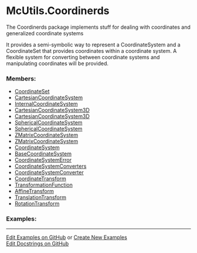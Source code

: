 # <a id="McUtils.Coordinerds">McUtils.Coordinerds</a>
    
The Coordinerds package implements stuff for dealing with coordinates and generalized coordinate systems

It provides a semi-symbolic way to represent a CoordinateSystem and a CoordinateSet that provides coordinates within a
coordinate system. A flexible system for converting between coordinate systems and manipulating coordinates will be
provided.

### Members:

  - [CoordinateSet](Coordinerds/CoordinateSystems/CoordinateSet/CoordinateSet.md)
  - [CartesianCoordinateSystem](Coordinerds/CoordinateSystems/CommonCoordinateSystems/CartesianCoordinateSystem.md)
  - [InternalCoordinateSystem](Coordinerds/CoordinateSystems/CommonCoordinateSystems/InternalCoordinateSystem.md)
  - [CartesianCoordinateSystem3D](Coordinerds/CoordinateSystems/CommonCoordinateSystems/CartesianCoordinateSystem3D.md)
  - [CartesianCoordinateSystem3D](Coordinerds/CoordinateSystems/CommonCoordinateSystems/CartesianCoordinateSystem3D.md)
  - [SphericalCoordinateSystem](Coordinerds/CoordinateSystems/CommonCoordinateSystems/SphericalCoordinateSystem.md)
  - [SphericalCoordinateSystem](Coordinerds/CoordinateSystems/CommonCoordinateSystems/SphericalCoordinateSystem.md)
  - [ZMatrixCoordinateSystem](Coordinerds/CoordinateSystems/CommonCoordinateSystems/ZMatrixCoordinateSystem.md)
  - [ZMatrixCoordinateSystem](Coordinerds/CoordinateSystems/CommonCoordinateSystems/ZMatrixCoordinateSystem.md)
  - [CoordinateSystem](Coordinerds/CoordinateSystems/CoordinateSystem/CoordinateSystem.md)
  - [BaseCoordinateSystem](Coordinerds/CoordinateSystems/CoordinateSystem/BaseCoordinateSystem.md)
  - [CoordinateSystemError](Coordinerds/CoordinateSystems/CoordinateSystem/CoordinateSystemError.md)
  - [CoordinateSystemConverters](Coordinerds/CoordinateSystems/CoordinateSystemConverter/CoordinateSystemConverters.md)
  - [CoordinateSystemConverter](Coordinerds/CoordinateSystems/CoordinateSystemConverter/CoordinateSystemConverter.md)
  - [CoordinateTransform](Coordinerds/CoordinateTransformations/CoordinateTransform/CoordinateTransform.md)
  - [TransformationFunction](Coordinerds/CoordinateTransformations/TransformationFunction/TransformationFunction.md)
  - [AffineTransform](Coordinerds/CoordinateTransformations/AffineTransform/AffineTransform.md)
  - [TranslationTransform](Coordinerds/CoordinateTransformations/TranslationTransform/TranslationTransform.md)
  - [RotationTransform](Coordinerds/CoordinateTransformations/RotationTransform/RotationTransform.md)

### Examples:



___

[Edit Examples on GitHub](https://github.com/McCoyGroup/References/edit/gh-pages/Documentation/examples/McUtils/Coordinerds.md) or 
[Create New Examples](https://github.com/McCoyGroup/References/new/gh-pages/?filename=Documentation/examples/McUtils/Coordinerds.md) <br/>
[Edit Docstrings on GitHub](https://github.com/McCoyGroup/McUtils/edit/master/Coordinerds/__init__.py?message=Update%20Docs)
